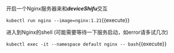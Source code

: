 开启一个Nginx服务器来和***deviceShifu***交互

`kubectl run nginx --image=nginx:1.21`{{execute}}

进入到Nginx的shell (可能需要等待一下服务启动，如error请多试几次)

`kubectl exec -it --namespace default nginx -- bash`{{execute}}